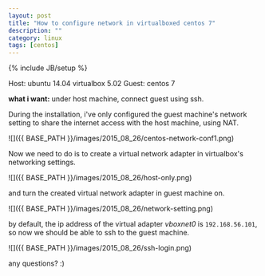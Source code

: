 ```yaml
---
layout: post
title: "How to configure network in virtualboxed centos 7"
description: ""
category: linux
tags: [centos]
---
```

{% include JB/setup %}

Host: ubuntu 14.04
virtualbox 5.02
Guest: centos 7

**what i want:** under host machine, connect guest using ssh.

During the installation, i've only configured the guest machine's network setting to share the internet access with the host machine, using NAT.

![]({{ BASE_PATH }}/images/2015_08_26/centos-network-conf1.png)

Now we need to do is to create a virtual network adapter in virtualbox's networking settings.

![]({{ BASE_PATH }}/images/2015_08_26/host-only.png)

and turn the created virtual network adapter in guest machine on.

![]({{ BASE_PATH }}/images/2015_08_26/network-setting.png)

by default, the ip address of the virtual adapter _vboxnet0_ is `192.168.56.101`, so now we should be able to ssh to the guest machine.

![]({{ BASE_PATH }}/images/2015_08_26/ssh-login.png)

any questions? :)
